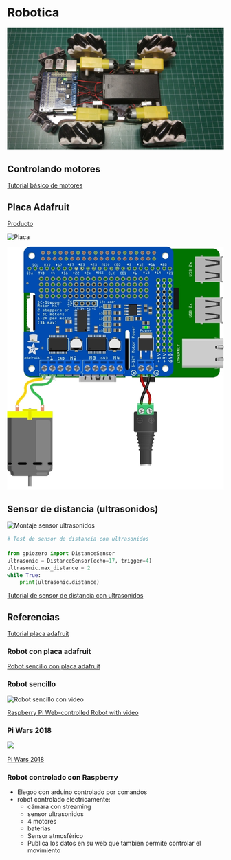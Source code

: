# Robotica

![Robot con Raspberry](./images/RobotTop.jpg)


## Controlando motores

[Tutorial básico de motores](https://projects.raspberrypi.org/en/projects/physical-computing/14)

## Placa Adafruit

[Producto](https://www.adafruit.com/product/2348)

![Placa](https://cdn-shop.adafruit.com/970x728/2348-06.jpg)

![adafruit_products_raspi_motor_hat_dc_m1_bb.jpg](./images/adafruit_products_raspi_motor_hat_dc_m1_bb.jpg)

## Sensor de distancia (ultrasonidos)

![Montaje sensor ultrasonidos](https://projects-static.raspberrypi.org/projects/physical-computing/225a16929b40a969453040649df87044fc67e670/en/images/wiring-uds.png)



```python
# Test de sensor de distancia con ultrasonidos

from gpiozero import DistanceSensor
ultrasonic = DistanceSensor(echo=17, trigger=4)
ultrasonic.max_distance = 2
while True:
    print(ultrasonic.distance)

```

[Tutorial de sensor de distancia con ultrasonidos](https://projects.raspberrypi.org/en/projects/physical-computing/12)

## Referencias

[Tutorial placa adafruit](https://learn.adafruit.com/adafruit-dc-and-stepper-motor-hat-for-raspberry-pi?view=all)

### Robot con placa adafruit

[Robot sencillo con placa adafruit](https://learn.adafruit.com/simple-raspberry-pi-robot?view=all)


### Robot sencillo

![Robot sencillo con video](https://hackster.imgix.net/uploads/attachments/376456/img_20171108_192721_aAocqmt3yt.jpg?auto=compress%2Cformat&w=900&h=675&fit=min)


[Raspberry Pi Web-controlled Robot with video](https://www.hackster.io/jrance/raspberry-pi-web-controlled-robot-with-video-c1b723)


### Pi Wars 2018

![](http://www.piandchips.co.uk/wp-content/uploads/2018/04/IMG_66491-300x225.jpg)

[Pi Wars 2018](http://www.piandchips.co.uk/uncategorized/pi-wars-2018-the-evolution-of-x-bot-360/)


### Robot controlado con Raspberry

* Elegoo con arduino controlado por comandos
* robot controlado electricamente: 
    * cámara con streaming
    * sensor ultrasonidos 
    * 4 motores 
    * baterias
    * Sensor atmosférico
    * Publica los datos en su web que tambien permite controlar el movimiento